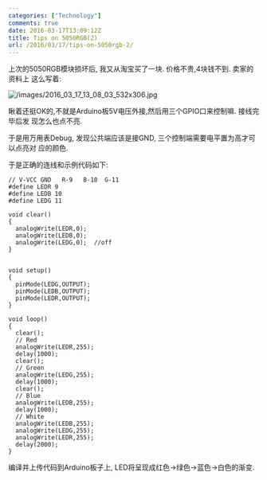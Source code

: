 ```yaml
---
categories: ["Technology"]
comments: true
date: 2016-03-17T13:09:12Z
title: Tips on 5050RGB(2)
url: /2016/03/17/tips-on-5050rgb-2/
---
```


上次的5050RGB模块损坏后, 我又从淘宝买了一块. 价格不贵,4块钱不到. 卖家的资料上
这么写着:     

![/images/2016_03_17_13_08_03_532x306.jpg](/images/2016_03_17_13_08_03_532x306.jpg)    


瞅着还挺OK的,不就是Arduino板5V电压外接,然后用三个GPIO口来控制嘛. 接线完毕后发
现怎么也点不亮.    

于是用万用表Debug, 发现公共端应该是接GND, 三个控制端需要电平置为高才可以点亮对
应的颜色.     

于是正确的连线和示例代码如下:    

```
// V-VCC GND   R-9   B-10  G-11
#define LEDR 9
#define LEDB 10
#define LEDG 11

void clear()
{
  analogWrite(LEDR,0);
  analogWrite(LEDB,0);
  analogWrite(LEDG,0);  //off
}


void setup()
{
  pinMode(LEDG,OUTPUT);
  pinMode(LEDB,OUTPUT);
  pinMode(LEDR,OUTPUT);
}

void loop()
{
  clear();
  // Red
  analogWrite(LEDR,255);
  delay(1000);
  clear();
  // Green
  analogWrite(LEDG,255);
  delay(1000);
  clear();
  // Blue
  analogWrite(LEDB,255);
  delay(1000);
  // White
  analogWrite(LEDB,255);
  analogWrite(LEDG,255);
  analogWrite(LEDR,255);
  delay(2000);
}
```

编译并上传代码到Arduino板子上, LED将呈现成红色->绿色->蓝色->白色的渐变.   

